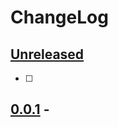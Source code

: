 <!--
Filename: 	CHANGELOG.md
Project: 	/Users/shume/Developer/zho/NewPracticalChineseReader
Author: 	shumez <https://github.com/shumez>
Created: 	2019-04-19 13:41:1
Modified: 	2019-04-19 13:41:45
-----
Copyright (c) 2019 shumez
-->

# ChangeLog


## [Unreleased]

- [ ]

## [0.0.1] -



<!--
## [..] - YYYY-MM-DD

### Added
### Changed
### Deprecated
### Removed
### Fixed
### Security
-->





[Keep a Changelog]: http://keepachangelog.com/en/1.0.0/
[Semantic Versioning]: http://semver.org/spec/v2.0.0.html


<!--
* Added: for new features.
* Changed: for changes in existing functionality.
* Deprecated: for soon-to-be removed features.
* Removed: for now removed features.
* Fixed: for any bug fixes.
* Security: in case of vulnerabilities.
-->

[Unreleased]: .
[0.0.1]: .
